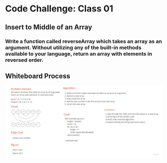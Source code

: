 # Code Challenge: Class 01

## Insert to Middle of an Array

### Write a function called reverseArray which takes an array as an argument. Without utilizing any of the built-in methods available to your language, return an array with elements in reversed order.

## Whiteboard Process

![whiteboard](./whiteboard.jpg)
